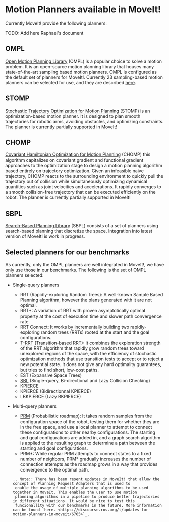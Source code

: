# Motion Planners available in MoveIt!

Currently MoveIt! provide the following planners:

TODO: Add here Raphael's document

## OMPL 

[Open  Motion  Planning  Library](http://ompl.kavrakilab.org/) (OMPL) is  a  popular  choice to solve a motion problem. It is an open-source motion 
planning  library  that  houses  many  state-of-the-art  sampling  based motion planners. OMPL is configured as the default 
set of planners for MoveIt!. Currently 23 sampling-based motion planners can be selected for use, and they are described [here](http://ompl.kavrakilab.org/planners.html). 

## STOMP 

[Stochastic  Trajectory Optimization for Motion Planning](http://wiki.ros.org/stomp_motion_planner) (STOMP)  is  an  
optimization-based  motion  planner.  It  is designed  to  plan  smooth  trajectories  for  robotic  arms, avoiding obstacles, and optimizing constraints. 
The  planner is currently partially supported in MoveIt!

## CHOMP
[Covariant Hamiltonian Optimization for Motion Planning](https://www.ri.cmu.edu/pub_files/2009/5/icra09-chomp.pdf) (CHOMP) 
this algorithm capitalizes on covariant gradient and functional gradient approaches to the optimization stage to design
a motion planning algorithm based entirely on trajectory optimization. Given an infeasible naive trajectory, CHOMP reacts 
to the surrounding environment to quickly pull the trajectory out of collision while simultaneously optimizing dynamical 
quantities such as joint velocities and accelerations. It rapidly converges to a smooth collision-free trajectory that can
be executed efficiently on the robot. The  planner is currently partially supported in MoveIt!

## SBPL
[Search-Based Planning Library](http://wiki.ros.org/sbpl) (SBPL) consists of a set of planners using search-based planning that discretize the space. 
Integration into latest version of MoveIt! is work in progress. 

## Selected planners for our benchmarks
As currently, only the OMPL planners are well integrated in MoveIt!, we have only use those in our benchmarks. 
The following is the set of OMPL planners selected:

* Single-query planners
  * RRT (Rapidly-exploring Random Trees): A well-known Sample Based Planning algorithm, however the plans generated with it are not optimal.
  * RRT*: A variation of RRT with proven asymptotically optimal property at the cost of execution time and slower path convergence rate.
  * RRT Connect: It works by incrementally building two rapidly-exploring random trees (RRTs) rooted at the start and the goal configurations.
  * [T-RRT](http://www.leonardjaillet.com/Publications_files/Iros08_Jaillet_TransitRRT.pdf) (Transition-based RRT): It combines the exploration strength of the RRT algorithm that rapidly grow random trees toward unexplored regions of the space, with the efficiency of stochastic optimization methods that use transition tests to accept or to reject a new potential state. It does not give any hard optimality guarantees, but tries to find short, low-cost paths.
  * EST (Expansive Space Trees)
  * [SBL](http://robotics.stanford.edu/~latombe/papers/isrr01/spinger/latombe.pdf) (Single-query, Bi-directional and Lazy Collision Checking)
  * KPIERCE
  * KPIERCE (Bidirectionnal KPIERCE)
  * LBKPIERCE (Lazy BKPIERCE)
* Multi-query planners
  * [PRM](https://ieeexplore.ieee.org/document/508439) (Probabilistic roadmap): It takes random samples from the configuration space of the robot, testing them for whether they are in the free space, and use a local planner to attempt to connect these configurations to other nearby configurations. The starting and goal configurations are added in, and a graph search algorithm is applied to the resulting graph to determine a path between the starting and goal configurations.
  * PRM*: While regular PRM attempts to connect states to a fixed number of neighbors, PRM* gradually increases the number of connection attempts as the roadmap grows in a way that provides convergence to the optimal path.
  
  ```eval_rst
  .. Note:: There has been resent updates in MoveIt! that allow the concept of Planning Request Adapters that is used to
   enable the usage of multiple planning algorithms to be used together in MoveIt. This enables the user to use motion 
   planning algorithms in a pipeline to produce better trajectories in different situations. It would be nice to test this 
   funcionallity with our benchmarks in the future. More information can be found `here. <https://discourse.ros.org/t/updates-for-motion-planners-in-moveit/6765>`_.
  ```